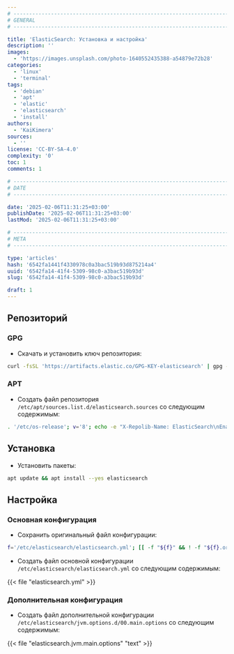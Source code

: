 ```yaml
---
# -------------------------------------------------------------------------------------------------------------------- #
# GENERAL
# -------------------------------------------------------------------------------------------------------------------- #

title: 'ElasticSearch: Установка и настройка'
description: ''
images:
  - 'https://images.unsplash.com/photo-1640552435388-a54879e72b28'
categories:
  - 'linux'
  - 'terminal'
tags:
  - 'debian'
  - 'apt'
  - 'elastic'
  - 'elasticsearch'
  - 'install'
authors:
  - 'KaiKimera'
sources:
  - ''
license: 'CC-BY-SA-4.0'
complexity: '0'
toc: 1
comments: 1

# -------------------------------------------------------------------------------------------------------------------- #
# DATE
# -------------------------------------------------------------------------------------------------------------------- #

date: '2025-02-06T11:31:25+03:00'
publishDate: '2025-02-06T11:31:25+03:00'
lastMod: '2025-02-06T11:31:25+03:00'

# -------------------------------------------------------------------------------------------------------------------- #
# META
# -------------------------------------------------------------------------------------------------------------------- #

type: 'articles'
hash: '6542fa1441f4330978c0a3bac519b93d875214a4'
uuid: '6542fa14-41f4-5309-98c0-a3bac519b93d'
slug: '6542fa14-41f4-5309-98c0-a3bac519b93d'

draft: 1
---
```




<!--more-->

## Репозиторий

### GPG

- Скачать и установить ключ репозитория:

```bash
curl -fsSL 'https://artifacts.elastic.co/GPG-KEY-elasticsearch' | gpg --dearmor -o '/etc/apt/keyrings/elasticsearch.gpg'
```

### APT

- Создать файл репозитория `/etc/apt/sources.list.d/elasticsearch.sources` со следующим содержимым:

```bash
. '/etc/os-release'; v='8'; echo -e "X-Repolib-Name: ElasticSearch\nEnabled: yes\nTypes: deb\nURIs: https://artifacts.elastic.co/packages/${v}.x/apt\n#URIs: https://mirror.yandex.ru/mirrors/elastic/${v}\nSuites: stable\nComponents: main\nArchitectures: $( dpkg --print-architecture )\nSigned-By: /etc/apt/keyrings/elasticsearch.gpg" | tee '/etc/apt/sources.list.d/elasticsearch.sources'
```

## Установка

- Установить пакеты:

```bash
apt update && apt install --yes elasticsearch
```

## Настройка

### Основная конфигурация

- Сохранить оригинальный файл конфигурации:

```bash
f='/etc/elasticsearch/elasticsearch.yml'; [[ -f "${f}" && ! -f "${f}.orig" ]] && mv "${f}" "${f}.orig"
```

- Создать файл основной конфигурации `/etc/elasticsearch/elasticsearch.yml` со следующим содержимым:

{{< file "elasticsearch.yml" >}}

### Дополнительная конфигурация

- Создать файл дополнительной конфигурации `/etc/elasticsearch/jvm.options.d/00.main.options` со следующим содержимым:

{{< file "elasticsearch.jvm.main.options" "text" >}}
